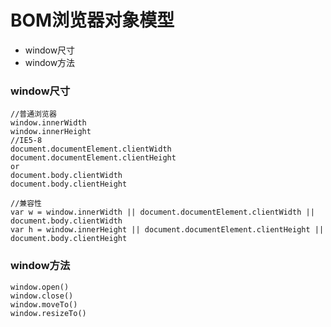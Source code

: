 # BOM浏览器对象模型

- window尺寸
- window方法

### window尺寸
```
//普通浏览器
window.innerWidth
window.innerHeight
//IE5-8
document.documentElement.clientWidth
document.documentElement.clientHeight
or
document.body.clientWidth
document.body.clientHeight
```
```
//兼容性
var w = window.innerWidth || document.documentElement.clientWidth || document.body.clientWidth
var h = window.innerHeight || document.documentElement.clientHeight || document.body.clientHeight
```

### window方法
```
window.open()
window.close()
window.moveTo()
window.resizeTo()
```